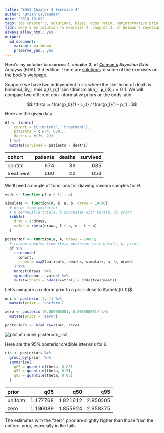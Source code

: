 ```yaml
---
title: "BDA3 Chapter 3 Exercise 4"
author: "Brian Callander"
date: "2018-10-05"
tags: bda chapter 3, solutions, bayes, odds ratio, noninformative priors
tldr: Here's my solution to exercise 4, chapter 3, of Gelman's Bayesian Data Analysis (BDA), 3rd edition.
always_allow_html: yes
output: 
  md_document:
    variant: markdown
    preserve_yaml: yes
---
```


Here's my solution to exercise 4, chapter 3, of [Gelman's](https://andrewgelman.com/) *Bayesian Data Analysis* (BDA), 3rd edition. There are [solutions](http://www.stat.columbia.edu/~gelman/book/solutions.pdf) to some of the exercises on the [book's webpage](http://www.stat.columbia.edu/~gelman/book/).

<!--more-->

<div style="display:none">
  $\DeclareMathOperator{\dbinomial}{Binomial}
   \DeclareMathOperator{\dbern}{Bernoulli}
   \DeclareMathOperator{\dpois}{Poisson}
   \DeclareMathOperator{\dnorm}{Normal}
   \DeclareMathOperator{\dt}{t}
   \DeclareMathOperator{\dcauchy}{Cauchy}
   \DeclareMathOperator{\dexponential}{Exp}
   \DeclareMathOperator{\dgamma}{Gamma}
   \DeclareMathOperator{\dinvgamma}{InvGamma}
   \DeclareMathOperator{\invlogit}{InvLogit}
   \DeclareMathOperator{\logit}{Logit}
   \DeclareMathOperator{\ddirichlet}{Dirichlet}
   \DeclareMathOperator{\dbeta}{Beta}$
</div>



Suppose we have two independent trials where the likelihood of death is binomial, $y_i \mid p_0, p_1 \sim \dbinomial(n_i, p_i)$, $i = 0, 1$. We will compare two different non-informative priors on the odds ratio

$$
\theta
:=
\frac{p_0}{1 - p_0} / \frac{p_1}{1 - p_1} 
.
$$

Here are the given data.


```r
df <- tibble(
    cohort = c('control', 'treatment'),
    patients = c(674, 680),
    deaths = c(39, 22)
  ) %>% 
  mutate(survived = patients - deaths)
```

<table class="table" style="margin-left: auto; margin-right: auto;">
 <thead>
  <tr>
   <th style="text-align:left;"> cohort </th>
   <th style="text-align:right;"> patients </th>
   <th style="text-align:right;"> deaths </th>
   <th style="text-align:right;"> survived </th>
  </tr>
 </thead>
<tbody>
  <tr>
   <td style="text-align:left;"> control </td>
   <td style="text-align:right;"> 674 </td>
   <td style="text-align:right;"> 39 </td>
   <td style="text-align:right;"> 635 </td>
  </tr>
  <tr>
   <td style="text-align:left;"> treatment </td>
   <td style="text-align:right;"> 680 </td>
   <td style="text-align:right;"> 22 </td>
   <td style="text-align:right;"> 658 </td>
  </tr>
</tbody>
</table>

We'll need a couple of functions for drawing random samples for $\theta$.


```r
odds <- function(p) p / (1 - p)

simulate <- function(n, k, a, b, draws = 10000)
  # draws from posterior
  # n bernouille trials, k successes with beta(a, b) prior
  tibble(
    draw = 1:draws, 
    value = rbeta(draws, k + a, n - k + b)
  )

posterior <- function(a, b, draws = 10000)
  # random samples from theta posterior with beta(a, b) prior
  df %>% 
    transmute(
      cohort,
      draws = map2(patients, deaths, simulate, a, b, draws)
    ) %>% 
    unnest(draws) %>% 
    spread(cohort, value) %>% 
    mutate(theta = odds(control) / odds(treatment))
```
  
Let's compare a uniform prior to a prior close to $\dbeta(0, 0)$.


```r
uni <- posterior(1, 1) %>% 
  mutate(prior = 'uniform')

zero <- posterior(0.000000001, 0.000000001) %>% 
  mutate(prior = 'zero')

posteriors <- bind_rows(uni, zero)
```

![plot of chunk posteriors_plot](figure/posteriors_plot-1..svg)

Here are the 95% posterior credible intervals for $\theta$.


```r
cis <- posteriors %>% 
  group_by(prior) %>% 
  summarise(
    q05 = quantile(theta, 0.05),
    q50 = quantile(theta, 0.5),
    q95 = quantile(theta, 0.95)
  )
```

<table class="table" style="margin-left: auto; margin-right: auto;">
 <thead>
  <tr>
   <th style="text-align:left;"> prior </th>
   <th style="text-align:right;"> q05 </th>
   <th style="text-align:right;"> q50 </th>
   <th style="text-align:right;"> q95 </th>
  </tr>
 </thead>
<tbody>
  <tr>
   <td style="text-align:left;"> uniform </td>
   <td style="text-align:right;"> 1.177768 </td>
   <td style="text-align:right;"> 1.821612 </td>
   <td style="text-align:right;"> 2.850505 </td>
  </tr>
  <tr>
   <td style="text-align:left;"> zero </td>
   <td style="text-align:right;"> 1.186089 </td>
   <td style="text-align:right;"> 1.855924 </td>
   <td style="text-align:right;"> 2.958375 </td>
  </tr>
</tbody>
</table>

The estimates with the "zero" prior are slightly higher than those from the uniform prior, especially in the tails.

